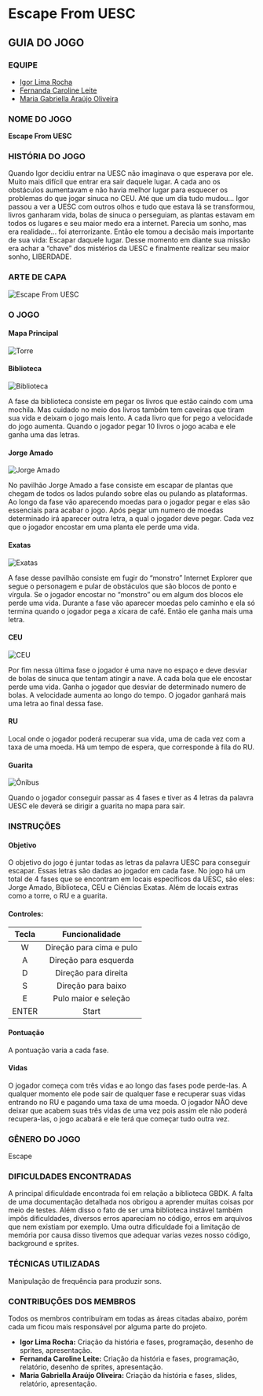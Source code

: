 # Escape From UESC

## GUIA DO JOGO

### EQUIPE

* [Igor Lima Rocha](https://github.com/IgorRoc)
* [Fernanda Caroline Leite](https://github.com/FekLeite)
* [Maria Gabriella Araújo Oliveira](https://github.com/IgorRoc)

### NOME DO JOGO

**Escape From UESC**

### HISTÓRIA DO JOGO

Quando Igor decidiu entrar na UESC não imaginava o que esperava por ele. Muito mais difícil que entrar era sair daquele lugar. A cada ano os obstáculos aumentavam e não havia melhor lugar para esquecer os problemas do que jogar sinuca no CEU. Até que um dia tudo mudou... Igor passou a ver a UESC com outros olhos e tudo que estava lá se transformou, livros ganharam vida, bolas de sinuca o perseguiam, as plantas estavam em todos os lugares e seu maior medo era a internet. Parecia um sonho, mas era realidade... foi aterrorizante. Então ele tomou a decisão mais importante de sua vida: Escapar daquele lugar. Desse momento em diante sua missão era achar a “chave” dos mistérios da UESC e finalmente realizar seu maior sonho, LIBERDADE.

### ARTE DE CAPA

![Escape From UESC](./CapaGrande.png)

### O JOGO

#### Mapa Principal

![Torre](./relatorio/image2.png)

#### Biblioteca

![Biblioteca](./relatorio/image4.png)

A fase da biblioteca consiste em pegar os livros que estão caindo com uma mochila. Mas cuidado no meio dos livros também tem caveiras que tiram sua vida e deixam o jogo mais lento. A cada livro que for pego a velocidade do jogo aumenta. Quando o jogador pegar 10 livros o jogo acaba e ele ganha uma das letras.

#### Jorge Amado

![Jorge Amado](./relatorio/image6.png)

No pavilhão Jorge Amado a fase consiste em escapar de plantas que chegam de todos os lados pulando sobre elas ou pulando as plataformas. Ao longo da fase vão aparecendo moedas para o jogador pegar e elas são essenciais para acabar o jogo. Após pegar um numero de moedas determinado irá aparecer outra letra, a qual o jogador deve pegar. Cada vez que o jogador encostar em uma planta ele perde uma vida.

#### Exatas

![Exatas](./relatorio/image5.png)

A fase desse pavilhão consiste em fugir do “monstro” Internet Explorer que segue o personagem e pular de obstáculos que são blocos de ponto e vírgula. Se o jogador encostar no “monstro” ou em algum dos blocos ele perde uma vida. Durante a fase vão aparecer moedas pelo caminho e ela só termina quando o jogador pega a xícara de café. Então ele ganha mais uma letra.

#### CEU

![CEU](./relatorio/image3.png)

Por fim nessa última fase o jogador é uma nave no espaço e deve desviar de bolas de sinuca que tentam atingir a nave. A cada bola que ele encostar perde uma vida. Ganha o jogador que desviar de determinado numero de bolas. A velocidade aumenta ao longo do tempo. O jogador ganhará mais uma letra ao final dessa fase.

#### RU

Local onde o jogador poderá recuperar sua vida, uma de cada vez com a taxa de uma moeda. Há um tempo de espera, que corresponde à fila do RU.

#### Guarita

![Ônibus](./relatorio/image1.png)

Quando o jogador conseguir passar as 4 fases e tiver as 4 letras da palavra UESC ele deverá se dirigir a guarita no mapa para sair.

### INSTRUÇÕES

#### Objetivo

O objetivo do jogo é juntar todas as letras da palavra UESC para conseguir escapar. Essas letras são dadas ao jogador em cada fase. No jogo há um total de 4 fases que se encontram em locais específicos da UESC, são eles: Jorge Amado, Biblioteca, CEU e Ciências Exatas. Além de locais extras como a torre, o RU e a guarita.

#### Controles:

Tecla    |  Funcionalidade
:------: | :-----------:
W        | Direção para cima e pulo 
A        | Direção para esquerda
D        | Direção para direita
S        | Direção para baixo
E        | Pulo maior e seleção 
ENTER    | Start

#### Pontuação

A pontuação varia a cada fase.

#### Vidas

O jogador começa com três vidas e ao longo das fases pode perde-las. A qualquer momento ele pode sair de qualquer fase e recuperar suas vidas entrando no RU e pagando uma taxa de uma moeda. O jogador NÃO deve deixar que acabem suas três vidas de uma vez pois assim ele não poderá recupera-las, o jogo acabará e ele terá que começar tudo outra vez.

### GÊNERO DO JOGO

Escape

### DIFICULDADES ENCONTRADAS

A principal dificuldade encontrada foi em relação a biblioteca GBDK. A falta de uma documentação detalhada nos obrigou a aprender muitas coisas por meio de testes. Além disso o fato de ser uma biblioteca instável também impôs dificuldades, diversos erros apareciam no código, erros em arquivos que nem existiam por exemplo.
Uma outra dificuldade foi a limitação de memória por causa disso tivemos que adequar varias vezes nosso código, background e sprites. 

### TÉCNICAS UTILIZADAS

Manipulação de frequência para produzir sons.

### CONTRIBUÇÕES DOS MEMBROS

Todos os membros contribuíram em todas as áreas citadas abaixo, porém cada um ficou mais responsável por alguma parte do projeto.

* **Igor Lima Rocha:** Criação da história e fases, programação, desenho de sprites, apresentação.
* **Fernanda Caroline Leite:** Criação da história e fases, programação, relatório, desenho de sprites, apresentação.
* **Maria Gabriella Araújo Oliveira:** Criação da história e fases, slides, relatório, apresentação.